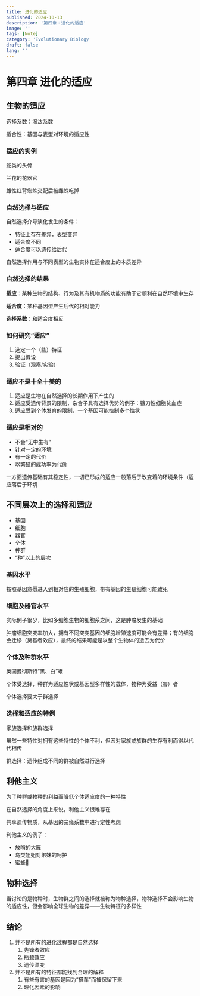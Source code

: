 ```yaml
---
title: 进化的适应
published: 2024-10-13
description: '第四章：进化的适应'
image: ''
tags: [Note]
category: 'Evolutionary Biology'
draft: false 
lang: ''
---
```

# 第四章 进化的适应

## 生物的适应

选择系数：淘汰系数

适合性：基因与表型对环境的适应性

### 适应的实例

蛇类的头骨

兰花的花器官

雄性红背蜘蛛交配后被雌蛛吃掉

### 自然选择与适应

自然选择介导演化发生的条件：

- 特征上存在差异，表型变异
- 适合度不同
- 适合度可以遗传给后代

自然选择作用与不同表型的生物实体在适合度上的本质差异

### 自然选择的结果

**适应**：某种生物的结构、行为及其有机物质的功能有助于它顺利在自然环境中生存

**适合度**：某种基因型产生后代的相对能力

**选择系数**：和适合度相反

### 如何研究“适应”

1. 选定一个（些）特征
2. 提出假设
3. 验证（观察/实验）

### 适应不是十全十美的

1. 适应是生物在自然选择的长期作用下产生的
2. 适应受遗传背景的限制，杂合子具有选择优势的例子：镰刀性细胞贫血症
3. 适应受到个体发育的限制，一个基因可能控制多个性状

### 适应是相对的

- 不会“无中生有”
- 针对一定的环境
- 有一定的代价
- 以繁殖的成功率为代价

一方面遗传基础有其稳定性，一切已形成的适应一般落后于改变着的环境条件（适应落后于环境

## 不同层次上的选择和适应

- 基因
- 细胞
- 器官
- 个体
- 种群
- “种”以上的层次

### 基因水平

按照基因意愿进入到相对应的生殖细胞，带有基因的生殖细胞可能致死

### 细胞及器官水平

实际例子很少，比如多细胞生物的细胞系之间，这是肿瘤发生的基础

肿瘤细胞突变率加大，拥有不同突变基因的细胞增殖速度可能会有差异；有的细胞会迁移（奠基者效应），最终的结果可能是以整个生物体的逝去为代价

### 个体及种群水平

英国曼彻斯特“黑、白”蛾

个体受选择，种群为适应性状或基因型多样性的载体，物种为受益（害）者

个体选择要大于群选择

### 选择和适应的特例

家族选择和族群选择

虽然一些特性对拥有这些特性的个体不利，但因对家族或族群的生存有利而得以代代相传

群选择：遗传组成不同的群被自然进行选择

## 利他主义

为了种群或物种的利益而降低个体适应度的一种特性

在自然选择的角度上来说，利他主义很难存在

共享遗传物质，从基因的亲缘系数中进行定性考虑

利他主义的例子：

- 放哨的大雁
- 鸟类姐姐对弟妹的呵护
- 蜜蜂🐝

## 物种选择

当讨论的是物种时，生物群之间的选择就被称为物种选择，物种选择不会影响生物的适应性，但会影响全球生物的差异——生物特征的多样性

## 结论

1. 并不是所有的进化过程都是自然选择
    1. 先锋者效应
    2. 瓶颈效应
    3. 遗传漂变
2. 并不是所有的特征都能找到合理的解释
    1. 有些有害的基因是因为“搭车”而被保留下来
    2. 理化因素的影响